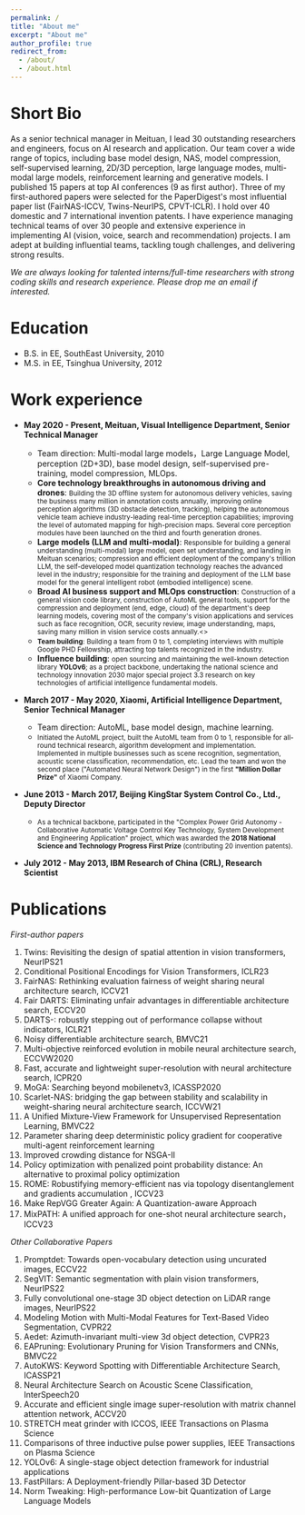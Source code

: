 ```yaml
---
permalink: /
title: "About me"
excerpt: "About me"
author_profile: true
redirect_from: 
  - /about/
  - /about.html
---
```



Short  Bio
======

As a senior technical manager in Meituan, I lead 30 outstanding researchers and engineers, focus on AI research and application. Our team  cover a wide range of topics, including base model design, NAS, model compression, self-supervised learning, 2D/3D perception, large language modes, multi-modal large models, reinforcement learning and generative models.  I published 15 papers at top AI conferences (9 as first author).  Three of my first-authored papers were selected for the PaperDigest's most influential paper list (FairNAS-ICCV, Twins-NeurIPS, CPVT-ICLR). I hold over 40 domestic and 7 international invention patents. I have experience managing technical teams of over 30 people and extensive experience in implementing AI (vision, voice, search and recommendation) projects. I am adept at building influential teams, tackling tough challenges, and delivering strong results.

*We are always looking for talented interns/full-time researchers with strong coding skills and research experience. Please drop me an email if interested.*



Education
======
* B.S. in EE, SouthEast University, 2010
* M.S. in EE, Tsinghua University, 2012 

Work experience
======
* __May 2020 - Present, Meituan, Visual Intelligence Department, Senior Technical Manager__
  * Team direction: Multi-modal large models，Large Language Model, perception (2D+3D), base model design, self-supervised pre-training, model compression, MLOps.
  * __Core technology breakthroughs in autonomous driving and drones__: <small> Building the 3D offline system for autonomous delivery vehicles, saving the business many million in annotation costs annually, improving online perception algorithms (3D obstacle detection, tracking), helping the autonomous vehicle team achieve industry-leading real-time perception capabilities; improving the level of automated mapping for high-precision maps. Several core perception modules have been launched on the third and fourth generation drones. </small>
  * __Large models (LLM and multi-modal)__: <small>Responsible for building a general understanding (multi-modal) large model, open set understanding, and landing in Meituan scenarios; compression and efficient deployment of the company's trillion LLM, the self-developed model quantization technology reaches the advanced level in the industry; responsible for the training and deployment of the LLM base model for the general intelligent robot (embodied intelligence) scene.</small>
  * __Broad AI business support and MLOps construction__: <small>Construction of a general vision code library, construction of AutoML general tools, support for the compression and deployment (end, edge, cloud) of the department's deep learning models, covering most of the company's vision applications and services such as face recognition, OCR, security review, image understanding, maps, saving many million in vision service costs annually.<>
  * __Team building__: Building a team from 0 to 1, completing interviews with multiple Google PHD Fellowship, attracting top talents recognized in the industry.</small>
  * __Influence building__:  <small> open sourcing and maintaining the well-known detection library __YOLOv6__; as a project backbone, undertaking the national science and technology innovation 2030 major special project 3.3 research on key technologies of artificial intelligence fundamental models. </small>
* __March 2017 - May 2020, Xiaomi, Artificial Intelligence Department, Senior Technical Manager__
  * Team direction: AutoML, base model design, machine learning.
  * <small>Initiated the AutoML project, built the AutoML team from 0 to 1, responsible for all-round technical research, algorithm development and implementation. Implemented in multiple businesses such as scene recognition, segmentation, acoustic scene classification, recommendation, etc.
Lead the team and  won the second place ("Automated Neural Network Design") in the first __"Million Dollar Prize"__ of Xiaomi Company. </small>
  
* __June 2013 - March 2017, Beijing KingStar System Control Co., Ltd., Deputy  Director__
  * <small> As a technical backbone, participated in the "Complex Power Grid Autonomy - Collaborative Automatic Voltage Control Key Technology, System Development and Engineering Application" project, which was awarded the __2018 National Science and Technology Progress First Prize__ (contributing 20 invention patents).</small>

* __July 2012 - May 2013, IBM  Research of China (CRL), Research Scientist__

Publications
======
_First-author papers_

<ol>
  <li>Twins: Revisiting the design of spatial attention in vision transformers, NeurIPS21</li>
  <li>Conditional Positional Encodings for Vision Transformers, ICLR23</li>
  <li>FairNAS: Rethinking evaluation fairness of weight sharing neural architecture search, ICCV21 </li>
  <li>Fair DARTS: Eliminating unfair advantages in differentiable architecture search, ECCV20</li>
  <li>DARTS-: robustly stepping out of performance collapse without indicators, ICLR21</li>
  <li>Noisy differentiable architecture search, BMVC21</li>
  <li>Multi-objective reinforced evolution in mobile neural architecture search, ECCVW2020</li>
  <li>Fast, accurate and lightweight super-resolution with neural architecture search, ICPR20</li>
  <li>MoGA: Searching beyond mobilenetv3, ICASSP2020</li>
  <li>Scarlet-NAS: bridging the gap between stability and scalability in weight-sharing neural architecture search, ICCVW21</li>
  <li>A Unified Mixture-View Framework for Unsupervised Representation Learning, BMVC22</li>
  <li>Parameter sharing deep deterministic policy gradient for cooperative multi-agent reinforcement learning</li>
  <li>Improved crowding distance for NSGA-II</li>
  <li>Policy optimization with penalized point probability distance: An alternative to proximal policy optimization</li>
  <li>ROME: Robustifying memory-efficient nas via topology disentanglement and gradients accumulation , ICCV23</li>
  <li>Make RepVGG Greater Again: A Quantization-aware Approach</li>
  <li>MixPATH: A unified approach for one-shot neural architecture search，ICCV23</li>
</ol>

_Other Collaborative Papers_
<ol>
  <li>Promptdet: Towards open-vocabulary detection using uncurated images, ECCV22</li>
  <li>SegVIT: Semantic segmentation with plain vision transformers, NeurIPS22</li>
  <li>Fully convolutional one-stage 3D object detection on LiDAR range images, NeurIPS22</li>
  <li>Modeling Motion with Multi-Modal Features for Text-Based Video Segmentation, CVPR22</li>
  <li>Aedet: Azimuth-invariant multi-view 3d object detection, CVPR23</li>
  <li>EAPruning: Evolutionary Pruning for Vision Transformers and CNNs, BMVC22</li>
  <li>AutoKWS: Keyword Spotting with Differentiable Architecture Search, ICASSP21</li>
  <li>Neural Architecture Search on Acoustic Scene Classification, InterSpeech20</li>
  <li>Accurate and efficient single image super-resolution with matrix channel attention network, ACCV20</li>
  <li>STRETCH meat grinder with ICCOS, IEEE Transactions on Plasma Science</li>
  <li>Comparisons of three inductive pulse power supplies, IEEE Transactions on Plasma Science</li>
  <li>YOLOv6: A single-stage object detection framework for industrial applications</li>
  <li>FastPillars: A Deployment-friendly Pillar-based 3D Detector</li>
  <li>Norm Tweaking: High-performance Low-bit Quantization of Large Language Models</li>
</ol>





